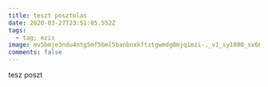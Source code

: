```yaml
---
title: teszt posztolas
date: 2020-03-27T23:51:05.552Z
tags:
  - tag; ezis
image: mv5bmje3ndu4ntg5mf5bml5banbnxkftztgwmdg0mjq1mzi-._v1_sy1000_sx666_al_.jpg
comments: false
---
```

tesz poszt
